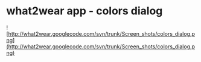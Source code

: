 # what2wear app - colors dialog #

![http://what2wear.googlecode.com/svn/trunk/Screen_shots/colors_dialog.png](http://what2wear.googlecode.com/svn/trunk/Screen_shots/colors_dialog.png)
